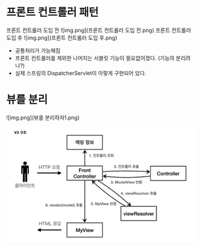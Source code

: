 # 프론트 컨트롤러 패턴

프론트 컨트롤러 도입 전 
![img.png](프론트 컨트롤러 도입 전.png)
프론트 컨트롤러 도입 후
![img.png](프론트 컨트롤러 도입 후.png)

- 공통처리가 가능해짐
- 프론트 컨트롤러를 제외한 나머지는 서블릿 기능이 필요없어졌다. (기능의 분리려나?)
- 실제 스프링의 DispatcherServlet이 이렇게 구현되어 있다.

# 뷰를 분리
![img.png](뷰를 분리하자1.png)

![img.png](img.png)
